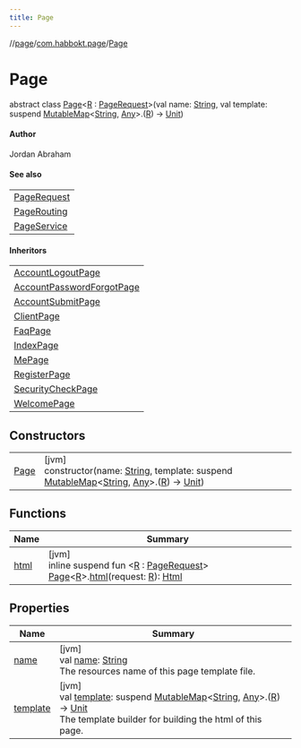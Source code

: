 ```yaml
---
title: Page
---
```

//[page](../../../index.html)/[com.habbokt.page](../index.html)/[Page](index.html)



# Page

abstract class [Page](index.html)&lt;[R](index.html) : [PageRequest](../-page-request/index.html)&gt;(val name: [String](https://kotlinlang.org/api/latest/jvm/stdlib/kotlin/-string/index.html), val template: suspend [MutableMap](https://kotlinlang.org/api/latest/jvm/stdlib/kotlin.collections/-mutable-map/index.html)&lt;[String](https://kotlinlang.org/api/latest/jvm/stdlib/kotlin/-string/index.html), [Any](https://kotlinlang.org/api/latest/jvm/stdlib/kotlin/-any/index.html)&gt;.([R](index.html)) -&gt; [Unit](https://kotlinlang.org/api/latest/jvm/stdlib/kotlin/-unit/index.html))

#### Author



Jordan Abraham



#### See also


| |
|---|
| [PageRequest](../-page-request/index.html) |
| [PageRouting](../-page-routing/index.html) |
| [PageService](../-page-service/index.html) |


#### Inheritors


| |
|---|
| [AccountLogoutPage](../../com.habbokt.page.account.logout/-account-logout-page/index.html) |
| [AccountPasswordForgotPage](../../com.habbokt.page.account.password.forgot/-account-password-forgot-page/index.html) |
| [AccountSubmitPage](../../com.habbokt.page.account.submit/-account-submit-page/index.html) |
| [ClientPage](../../com.habbokt.page.client/-client-page/index.html) |
| [FaqPage](../../com.habbokt.page.help/-faq-page/index.html) |
| [IndexPage](../../com.habbokt.page.index/-index-page/index.html) |
| [MePage](../../com.habbokt.page.me/-me-page/index.html) |
| [RegisterPage](../../com.habbokt.page.register/-register-page/index.html) |
| [SecurityCheckPage](../../com.habbokt.page.security/-security-check-page/index.html) |
| [WelcomePage](../../com.habbokt.page.welcome/-welcome-page/index.html) |


## Constructors


| | |
|---|---|
| [Page](-page.html) | [jvm]<br>constructor(name: [String](https://kotlinlang.org/api/latest/jvm/stdlib/kotlin/-string/index.html), template: suspend [MutableMap](https://kotlinlang.org/api/latest/jvm/stdlib/kotlin.collections/-mutable-map/index.html)&lt;[String](https://kotlinlang.org/api/latest/jvm/stdlib/kotlin/-string/index.html), [Any](https://kotlinlang.org/api/latest/jvm/stdlib/kotlin/-any/index.html)&gt;.([R](index.html)) -&gt; [Unit](https://kotlinlang.org/api/latest/jvm/stdlib/kotlin/-unit/index.html)) |


## Functions


| Name | Summary |
|---|---|
| [html](../html.html) | [jvm]<br>inline suspend fun &lt;[R](../html.html) : [PageRequest](../-page-request/index.html)&gt; [Page](index.html)&lt;[R](../html.html)&gt;.[html](../html.html)(request: [R](../html.html)): [Html](../-html/index.html) |


## Properties


| Name | Summary |
|---|---|
| [name](name.html) | [jvm]<br>val [name](name.html): [String](https://kotlinlang.org/api/latest/jvm/stdlib/kotlin/-string/index.html)<br>The resources name of this page template file. |
| [template](template.html) | [jvm]<br>val [template](template.html): suspend [MutableMap](https://kotlinlang.org/api/latest/jvm/stdlib/kotlin.collections/-mutable-map/index.html)&lt;[String](https://kotlinlang.org/api/latest/jvm/stdlib/kotlin/-string/index.html), [Any](https://kotlinlang.org/api/latest/jvm/stdlib/kotlin/-any/index.html)&gt;.([R](index.html)) -&gt; [Unit](https://kotlinlang.org/api/latest/jvm/stdlib/kotlin/-unit/index.html)<br>The template builder for building the html of this page. |

